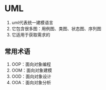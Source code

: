 # UML
1. uml代表统一建模语言
2. 它包含很多图：用例图、类图、状态图、序列图
3. 它适用于获取需求的

## 常用术语
1. OOP：面向对象编程
2. OOM：面向对象建模
3. OOD：面向对象设计
4. OOA：面向对象分析

